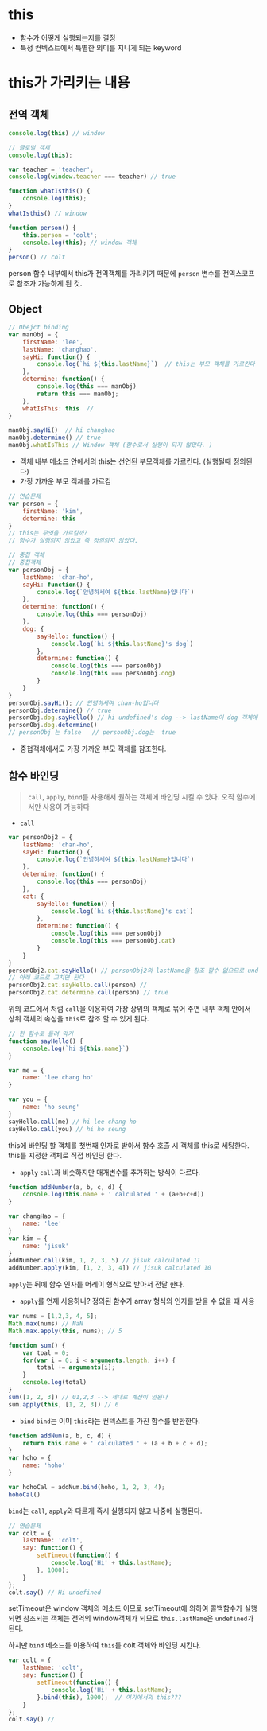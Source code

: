 # this
- 함수가 어떻게 실행되는지를 결정
- 특정 컨텍스트에서 특별한 의미를 지니게 되는 keyword

# this가 가리키는 내용

## 전역 객체
```javascript
console.log(this) // window
```
```javascript
// 글로벌 객체 
console.log(this);

var teacher = 'teacher';
console.log(window.teacher === teacher) // true

function whatIsthis() {
    console.log(this);
}
whatIsthis() // window

function person() {
    this.person = 'colt';
	console.log(this); // window 객체
}
person() // colt 
```
person 함수 내부에서 this가 전역객체를 가리키기 때문에 `person` 변수를 전역스코프로 참조가 가능하게 된 것. 

## Object 

```javascript
// Obejct binding
var manObj = {
    firstName: 'lee',
    lastName: 'changhao',
    sayHi: function() {
        console.log(`hi ${this.lastName}`)  // this는 부모 객체를 가르킨다
    },
    determine: function() {
        console.log(this === manObj)
        return this === manObj;
    },
    whatIsThis: this  // 
}

manObj.sayHi()  // hi changhao
manObj.determine() // true
manObj.whatIsThis // Window 객체 (함수로서 실행이 되지 않았다. )
```
- 객체 내부 메소드 안에서의 this는 선언된 부모객체를 가르킨다. (실행될때 정의된다) 
- 가장 가까운 부모 객체를 가르킴

```javascript
// 연습문제 
var person = {
    firstName: 'kim',
    determine: this 
}
// this는 무엇을 가르킬까?
// 함수가 실행되지 않았고 즉 정의되지 않았다. 
```
```javascript
// 중첩 객체
// 중첩객체
var personObj = {
    lastName: 'chan-ho',
    sayHi: function() {
        console.log(`안녕하세여 ${this.lastName}입니다`)  
    },
    determine: function() {
        console.log(this === personObj)
    },
    dog: {
        sayHello: function() {
            console.log(`hi ${this.lastName}'s dog`)
        },
        determine: function() {
            console.log(this === personObj)
            console.log(this === personObj.dog)
        }
    }
}
personObj.sayHi(); // 안녕하세여 chan-ho입니다
personObj.determine() // true
personObj.dog.sayHello() // hi undefined's dog --> lastName이 dog 객체에 선언 되어 있지 않으므로  undefined
personObj.dog.determine() 
// personObj 는 false   // personObj.dog는  true
```
- 중첩객체에서도 가장 가까운 부모 객체를 참조한다.

## 함수 바인딩 
> `call`, `apply`, `bind`를 사용해서 원하는 객체에 바인딩 시킬 수 있다.
오직 함수에서만 사용이 가능하다

- `call`
```javascript
var personObj2 = {
    lastName: 'chan-ho',
    sayHi: function() {
        console.log(`안녕하세여 ${this.lastName}입니다`)  
    },
    determine: function() {
        console.log(this === personObj)
    },
    cat: {
        sayHello: function() {
            console.log(`hi ${this.lastName}'s cat`)
        },
        determine: function() {
            console.log(this === personObj)
            console.log(this === personObj.cat)
        }
    }
}
personObj2.cat.sayHello() // personObj2의 lastName을 참조 할수 없으므로 undefined이 뜬다
// 아래 코드로 고치면 된다
personObj2.cat.sayHello.call(person) // 
personObj2.cat.determine.call(person) // true
```
위의 코드에서 처럼 `call`을 이용하여 가장 상위의 객체로 묶어 주면 내부 객체 안에서 상위 객체의 속성을 `this`로 참조 할 수 있게 된다.

```javascript
// 한 함수로 돌려 막기
function sayHello() {
    console.log(`hi ${this.name}`)
}

var me = {
    name: 'lee chang ho'
}

var you = {
    name: 'ho seung'
}
sayHello.call(me) // hi lee chang ho
sayHello.call(you) // hi ho seung
```
this에 바인딩 할 객체를 첫번째 인자로 받아서 함수 호출 시 객체를 this로 세팅한다. this를 지정한 객체로 직접 바인딩 한다.

- `apply` 
`call`과 비슷하지만 매개변수를 추가하는 방식이 다르다.
```javascript
function addNumber(a, b, c, d) {
    console.log(this.name + ' calculated ' + (a+b+c+d))
}

var changHao = {
    name: 'lee'
}
var kim = {
    name: 'jisuk'
}
addNumber.call(kim, 1, 2, 3, 5) // jisuk calculated 11
addNumber.apply(kim, [1, 2, 3, 4]) // jisuk calculated 10
```
`apply`는 뒤에 함수 인자를 어레이 형식으로 받아서 전달 한다.

- `apply`를 언제 사용하나? 
정의된 함수가 array 형식의 인자를 받을 수 없을 떄 사용
```javascript
var nums = [1,2,3, 4, 5];
Math.max(nums) // NaN
Math.max.apply(this, nums); // 5

function sum() {
    var toal = 0;
    for(var i = 0; i < arguments.length; i++) {
        total += arguments[i];
    }
    console.log(total)
}
sum([1, 2, 3]) // 01,2,3 --> 제대로 계산이 안된다
sum.apply(this, [1, 2, 3]) // 6
```

- `bind`
`bind`는 이미 `this`라는 컨텍스트를 가진 함수를 반환한다.
```javascript
function addNum(a, b, c, d) {
    return this.name + ' calculated ' + (a + b + c + d);
}
var hoho = {
    name: 'hoho'
}

var hohoCal = addNum.bind(hoho, 1, 2, 3, 4);
hohoCal() 
```
`bind`는 `call`, `apply`와 다르게 즉시 실행되지 않고 나중에 실행된다.
```javascript
// 연습문제
var colt = {
    lastName: 'colt',
    say: function() {
        setTimeout(function() {
            console.log('Hi' + this.lastName);
        }, 1000);
    }
};
colt.say() // Hi undefined
```
setTimeout은 window 객체의 메소드 이므로 setTimeout에 의하여 콜백함수가 실행되면 참조되는 객체는 전역의 window객체가 되므로 `this.lastName`은 `undefined`가 된다.

하지만 `bind` 메소드를 이용하여 `this`를 colt 객체와 바인딩 시킨다.
```javascript
var colt = {
    lastName: 'colt',
    say: function() {
        setTimeout(function() {
            console.log('Hi' + this.lastName);
        }.bind(this), 1000);  // 여기에서의 this???
    }
};
colt.say() //
```
